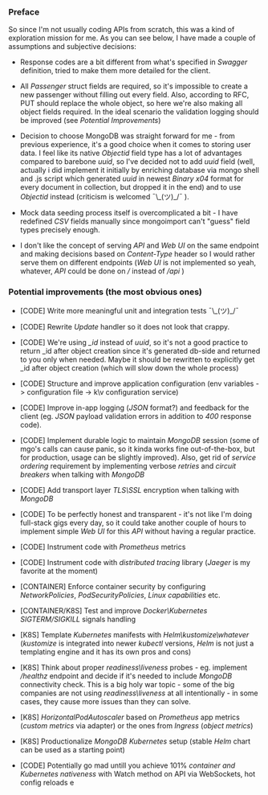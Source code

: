 ### Preface

So since I'm not usually coding APIs from scratch, this was a kind of exploration mission for me. As you can see below, I have made a couple of assumptions and subjeсtive decisions:

* Response codes are a bit different from what's specified in *Swagger* definition, tried to make them more detailed for the client.

* All *Passenger* struct fields are required, so it's impossible to create a new passenger without filling out every field. Also, according to RFC, PUT should replace the whole object, so here we're also making all object fields required. In the ideal scenario the validation logging should be improved (see *Potential Improvements*)

* Decision to choose MongoDB was straight forward for me - from previous experience, it's a good choice when it comes to storing user data. I feel like its native *Objectid* field type has a lot of advantages compared to barebone *uuid*, so I've decided not to add *uuid* field (well, actually i did implement it initially by enriching database via mongo shell and .js script which generated *uuid* in newest *Binary x04* format for every document in collection, but dropped it in the end) and to use *Objectid* instead (criticism is welcomed ¯\\\_(ツ)_/¯ ).

* Mock data seeding process itself is overcomplicated a bit - I have redefined *CSV* fields manually since mongoimport can't "guess" field types precisely enough.

* I don't like the concept of serving *API* and *Web UI* on the same endpoint and making decisions based on *Content-Type* header so I would rather serve them on different endpoints (*Web UI* is not implemented so yeah, whatever, *API* could be done on */* instead of */api* )

### Potential improvements (the most obvious ones)

* [CODE] Write more meaningful unit and integration tests ¯\\\_(ツ)_/¯
* [CODE] Rewrite *Update* handler so it does not look that crappy.
* [CODE] We're using *_id* instead of *uuid*, so it's not a good practice to return _id after object creation since  it's generated db-side and returned to you only when needed. Maybe it should be rewritten to explicitly get _id after object creation (which will slow down the whole process)
* [CODE] Structure and improve application configuration (env variables -> configuration file -> k\v configuration service)
* [CODE] Improve in-app logging (*JSON* format?) and feedback for the client (eg. *JSON* payload validation errors in addition to *400* response code).
* [CODE] Implement durable logic to maintain *MongoDB* session (some of mgo's calls can cause panic, so it kinda works fine out-of-the-box, but for production, usage can be slightly improved). Also, get rid of *service ordering* requirement by implementing verbose *retries* and *circuit breakers* when talking with *MongoDB*
* [CODE] Add transport layer *TLS\SSL* encryption when talking with *MongoDB*
* [CODE] To be perfectly honest and transparent - it's not like I'm doing full-stack gigs every day, so it could take another couple of hours to implement simple *Web UI* for this *API* without having a regular practice.
* [CODE] Instrument code with *Prometheus* metrics
* [CODE] Instrument code with *distributed tracing* library (*Jaeger* is my favorite at the moment)
* [CONTAINER] Enforce container security by configuring *NetworkPolicies*, *PodSecurityPolicies*, *Linux capabilities* etc.
* [CONTAINER/K8S] Test and improve *Docker\Kubernetes* *SIGTERM/SIGKILL* signals handling
* [K8S] Template *Kubernetes* manifests with *Helm\kustomize\whatever* (*kustomize* is integrated into newer *kubectl* versions, *Helm* is not just a templating engine and it has its own pros and cons)
* [K8S] Think about proper *readiness\liveness* probes - eg. implement */healthz* endpoint and decide if it's needed to include *MongoDB* connectivity check. This is a big holy war topic - some of the big companies are not using *readiness\liveness* at all intentionally - in some cases, they cause more issues than they can solve.
* [K8S] *HorizontalPodAutoscaler* based on *Prometheus* app metrics (*custom metrics* via adapter) or the ones from *Ingress* (*object metrics*)
* [K8S] Productionalize *MongoDB Kubernetes* setup (stable *Helm* chart can be used as a starting point)

* [CODE] Potentially go mad untill you achieve 101% *container and Kubernetes nativeness* with Watch method on API via WebSockets, hot config reloads e
